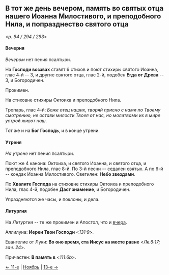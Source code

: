 
## В тот же день вечером, память во святых отца нашего Иоанна Милостивого, и преподобного Нила, и попразднество святого отца

<*p. 94 / 294 / 293*>

#### Вечерня

*Вечером* нет пения псалтыри. 

На **Господи воззвах** ставят 6 стихов и поют стихиры святого Иоанна, глас 4-й -- 3, 
и другие святого отца, глас 2-й, подобен **Егда от Древа** -- 3, 
и Богородичен. 

Прокимен. 

На стиховне стихиры Октоиха и преподобного Нила. 

Тропарь, глас 4-й: *Боже отец наших, творяй присно с нами по Твоему смотрению, не остави милости Твоея от 
нас, но молитвами их в мире устрой живот наш*. 

Тот же и на **Бог Господь**, и в конце утрени. 

#### Утреня

*На утрене* нет пения псалтыри. 

Поют же 4 канона: Октоиха, и святого Иоанна, и святого отца, и преподобного Нила, глас 8-й. 
По 3-й песни -- седален святых. 
А по 6-й -- кондак Иоанна Милостивого. 
Светилен: **Небо звездами**. 

По **Хвалите Господа** на стиховне стихиры Октоиха и преподобного Нила, глас 4-й, подобен **Даст знамение**, 
и Богородичен. 

Упраздняются же часы, и поклоны, и дела. 

#### Литургия

На *Литургии* -- те же прокимен и Апостол, что и [вчера](11_11_AST.ru.md#Литургия). 

Аллилуиа: **Иереи Твои Господи** <*131:9*>. 

Евангелие от Луки: **Во оно время, ста Иисус на месте равне** <*Лк.6:17; зач. 24*>. 

Причастен: **В память в** <*111:6b*>.

[← 11-е](11_11_AST.ru.md) | [Ноябрь](README.md#12-й) | [13-е →](11_13_AST.ru.md)